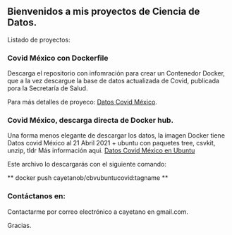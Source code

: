 ## Bienvenidos a mis proyectos de Ciencia de Datos.

Listado de proyectos:

### Covid México con Dockerfile 

Descarga el repositorio con infomración para crear un Contenedor Docker, que a la vez descargue la base de datos actualizada de Covid, publicada pora la Secretaría de Salud.

Para más detalles de proyeco:  [Datos Covid México](https://github.com/cayetanob/covid-mexico).



### Covid México, descarga directa de Docker hub.

Una forma menos elegante de descargar los datos, la imagen Docker tiene Datos covid México al 21 Abril 2021 + ubuntu con paquetes tree, csvkit, unzip, tldr
Más información aqui.      [Datos Covid México en Ubuntu](https://hub.docker.com/repository/docker/cayetanob/cbvubuntucovid)

Este archivo lo descargarás con el siguiente comando:


** docker push cayetanob/cbvubuntucovid:tagname **



### Contáctanos en:

Contactarme por correo electrónico a  cayetano en gmail.com.


Gracias.
